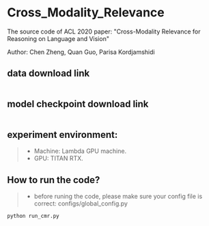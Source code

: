 # Cross_Modality_Relevance
The source code of ACL 2020 paper: "Cross-Modality Relevance for Reasoning on Language and Vision"

Author: Chen Zheng, Quan Guo, Parisa Kordjamshidi

## data download link
```
```

## model checkpoint download link
```
```

## experiment environment:
>- Machine: Lambda GPU machine.
>- GPU: TITAN RTX.

## How to run the code?
>- before runing the code, please make sure your config file is correct: configs/global_config.py
```python
python run_cmr.py
```
